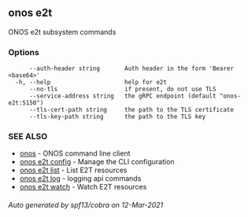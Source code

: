 ## onos e2t

ONOS e2t subsystem commands

### Options

```
      --auth-header string       Auth header in the form 'Bearer <base64>'
  -h, --help                     help for e2t
      --no-tls                   if present, do not use TLS
      --service-address string   the gRPC endpoint (default "onos-e2t:5150")
      --tls-cert-path string     the path to the TLS certificate
      --tls-key-path string      the path to the TLS key
```

### SEE ALSO

* [onos](onos.md)	 - ONOS command line client
* [onos e2t config](onos_e2t_config.md)	 - Manage the CLI configuration
* [onos e2t list](onos_e2t_list.md)	 - List E2T resources
* [onos e2t log](onos_e2t_log.md)	 - logging api commands
* [onos e2t watch](onos_e2t_watch.md)	 - Watch E2T resources

###### Auto generated by spf13/cobra on 12-Mar-2021

